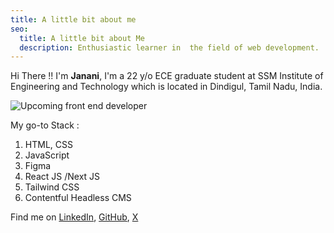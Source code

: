 ```yaml
---
title: A little bit about me
seo:
  title: A little bit about Me
  description: Enthusiastic learner in  the field of web development.
---
```

Hi There !!  I'm **Janani**,  I'm a 22 y/o  ECE graduate student at SSM Institute of Engineering and Technology which is located in Dindigul, Tamil Nadu, India. 

![Upcoming front end developer](/janani_s.svg)

My go-to Stack :

1. HTML, CSS
2. JavaScript
3. Figma
4. React JS /Next JS
5. Tailwind CSS
6. Contentful Headless CMS

Find me on [LinkedIn](https://www.linkedin.com/in/jananis-s/), [GitHub](https://github.com/Jananisankar21419), [X](https://twitter.com/janani_dev1)
